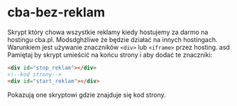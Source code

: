 # cba-bez-reklam

Skrypt który chowa wszystkie reklamy kiedy
hostujemy za darmo na hostingu cba.pl.
Modsdghżliwe że będzie działać na innych hostingach.
Warunkiem jest używanie znaczników `<div>` lub
`<iframe>` przez hosting.
asd
Pamiętaj by skrypt umieścić na końcu strony
i aby dodać te znaczniki:
```html
<div id="stop_reklam"></div>
<!--kod strony-->
<div id="start_reklam"></div>
```
Pokazują one skryptowi gdzie znajduje
się kod strony.
